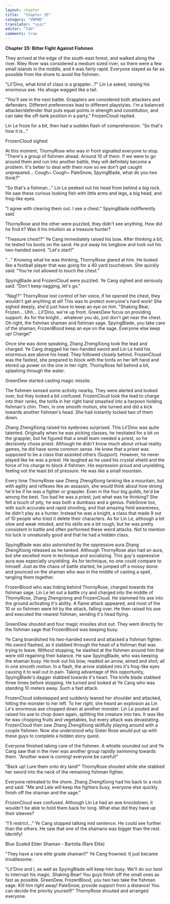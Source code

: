 ```yaml
---
layout: chapter
title:  "Chapter 35"
category: "VWPWE"
translator: "syzc"
editor: "Tab"
comments: true
---
```


**Chapter 35: Bitter Fight Against Fishmen**
 
They arrived at the edge of the south-east forest, and walked along the river. Riley River was considered a medium sized river, so there were a few small islands in the middle, and it was fairly rapid. Everyone stayed as far as possible from the shore to avoid the fishmen.
 
"Lil'Dino, what kind of class is a grappler...?" Lin Le asked, raising his enormous axe. His ahoge wagged like a tail.
 
"You'll see in the next battle. Grapplers are considered both attackers and defenders. Different preferences lead to different playstyles. I'm a balanced attacker/defender that puts equal points in strength and constitution, and can take the off-tank position in a party." FrozenCloud replied.
 
Lin Le froze for a bit, then had a sudden flash of comprehension. "So that's how it is..."
 
FrozenCloud sighed.
 
At this moment, ThornyRose who was in front signalled everyone to stop. "There's a group of fishmen ahead. Around 10 of them. If we were to go around them and run into another battle, they will definitely become a problem. It's better to deal with them now so we don't get caught unprepared... Cough~ Cough~ PaleSnow, SpyingBlade, what do you two think?" 
 
"So that's a fishman..." Lin Le peeked out his head from behind a big rock. He saw these curious looking fish with little arms and legs, a big head, and frog-like eyes. 
 
"I agree with clearing them out. I see a chest." SpyingBlade indifferently said.
 
ThornyRose and the other were puzzled, they didn't see anything. How did he find it? Was it his intuition as a treasure hunter?
 
"Treasure chest!?" Ye Cang immediately raised his bow. After thinking a bit, he tested his boots on the sand. He put away his longbow and took out his two-handed sword. "Let's start!"
 
"..." Knowing what he was thinking, ThornyRose glared at him. He looked like a football player that was going for a 40 yard touchdown. She quickly said: "You're not allowed to touch the chest."
 
SpyingBlade and FrozenCloud were puzzled. Ye Cang sighed and seriously said: "Don't keep nagging, let's go."
 
"Nag!?" ThornyRose lost control of her voice, if he opened the chest, they wouldn't get anything at all! This was to protect everyone's hard work! She sighed deeply, she'd just have to keep an eye on him. "Shaking Bear, Frozen... Uhh... Lil'Dino, we're up front. GreenDew focus on providing support. As for the knight... whatever you do, just don't get near the chest. Oh right, the fishman shaman and fishman sage. SpyingBlade, you take care of the shaman, FrozenBlood keep an eye on the sage. Everyone else keep up! Charge!"
 
Once she was done speaking, Zhang ZhengXiong took the lead and charged. Ye Cang dragged his two-handed sword and Lin Le held his enormous axe above his head. They followed closely behind. FrozenCloud was the fastest, she prepared to block with the tonfa on her left hand and stored up power on the one in her right. ThornyRose fell behind a bit, splashing through the water.
 
GreenDew started casting magic missile.
 
The fishmen sensed some activity nearby. They were alerted and looked over, but they looked a bit confused. FrozenCloud took the lead to charge into their ranks, the tonfa in her right hand smashed into a harpoon holding fishman's chin. Then, in one smooth motion, she turned and did a kick towards another fishman's head. She had instantly locked two of them down. 
 
Zhang ZhengXiong raised his eyebrows surprised. This Lil'Dino was quite talented. Originally when he was picking classes, he hesitated for a bit on the grappler, but he figured that a small team needed a priest, so he decisively chose priest. Although he didn't know much about virtual reality games, he did have some common sense. He knew that a priest was supposed to be a class that assisted others (Support). However, he never played like he was a priest. He laughed as he used his crystal shield and the force of his charge to block 4 fishmen. His expression proud and unyielding, feeling not the least bit of pressure. He was like a small mountain.
 
Every time ThornyRose saw Zheng ZhengXiong tanking like a mountain, but with agility and reflexes like an assassin, she would think about how strong he'd be if he was a fighter or grappler. Even in the four big guilds, he'd be among the best. Too bad he was a priest, just what was he thinking? She felt a touch of pity, he was both a dumbass and a genius. PaleSnow too, with such accurate and rapid shooting, and that amazing field awareness, he didn't play as a hunter. Instead he was a knight, a class that made 9 out of 10 people who tried it delete their characters. As for Lin Le, although a bit slow and weak minded, and his skills are a bit rough, but he was pretty consistent in battle and often performed these weird attacks. Not to mention his luck is unnaturally good and that he had a hidden class.  
 
SpyingBlade was also astonished by the oppressive aura Zhang ZhengXiong released as he tanked. Although ThornyRose also had an aura, but she excelled more in technique and socializing. This guy's oppressive aura was especially unyielding. As for technique, no one could compare to himself. Just as the chaos of battle started, he jumped off a mossy stone and pounced on the shaman who was in the middle of casting a spell, tangling them together.
 
FrozenBlood who was hiding behind ThornyRose, charged towards the fishman sage. Lin Le let out a battle cry and charged into the middle of ThornyRose, Zhang Zhengxiong and FrozenCloud. He slammed his axe into the ground activating it's ability. A flame attack appeared, and most of the 10 or so fishmen were hit by the attack, falling over. He then raised his axe and executed the nearest fishman, sending it's head flying.
 
GreenDew shouted and four magic missiles shot out. They went directly for the fishman sage that FrozenBlood was keeping busy.
 
Ye Cang brandished his two-handed sword and attacked a fishman fighter. His sword flashed, as it stabbed through the head of a fishman that was trying to leave. Without stopping, he slashed at the fishmen around him that were still regaining their balance. He saw SpyingBlade, who was keeping the shaman busy. He took out his bow, readied an arrow, aimed and shot; all in one smooth motion. In a flash, the arrow stabbed into it's frog-like eyes causing it to wail out in pain. Taking advantage of this opportunity, SpyingBlade's dagger stabbed towards it's heart. The knife blade stabbed three times before stopping. He turned and looked at Ye Cang who was standing 10 meters away. Such a fast attack.
 
FrozenCloud sidestepped and suddenly leaned her shoulder and attacked, hitting the monster to her left. To her right, she heard an explosion as Lin Le's enormous axe chopped down at another monster. Lin Le pouted and raised his axe to chop down again, splitting the creature into two. It was like he was chopping fruits and vegetables, but every attack was devastating. FrozenCloud then saw Zhang ZhengXiong skillfully playing around with a couple fishmen. Now she understood why Sister Rose would put up with these guys to complete a hidden story quest. 
 
Everyone finished taking care of the fishmen. A whistle sounded out and Ye Cang saw that in the river was another group rapidly swimming towards them. "Another wave is coming! everyone be careful!"
 
"Back up! Lure them onto dry land!" ThornyRose shouted while she stabbed her sword into the neck of the remaining fishman fighter.
 
Everyone retreated to the shore. Zhang ZhengXiong had his back to a rock and said: "Me and Lele will keep the fighters busy, everyone else quickly finish off the shaman and the sage."
 
FrozenCloud was confused. Although Lin Le had an aoe knockdown, it wouldn't be able to hold them back for long. What else did they have up their sleeves?
 
"I'll restrict..." Ye Cang stopped talking mid sentence. He could see further than the others. He saw that one of the shamans was bigger than the rest. Identify!
 
Blue Scaled Elder Shaman - Bartolia (Rare Elite)
 
"They have a rare elite grade shaman!!" Ye Cang frowned. It just became troublesome.
 
"Lil'Dino and I, as well as SpyingBlade will keep him busy. We'll do our best to interrupt his magic. Shaking Bear! You guys finish off the small ones as fast as possible. GreenDew, FrozenBlood, you two two take the fishman sage. Kill him right away! PaleSnow, provide support from a distance! You can decide the priority yourself!" ThornyRose shouted and arranged everyone. 